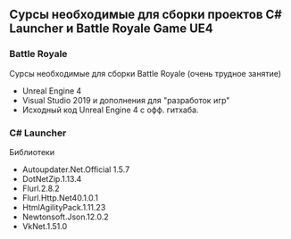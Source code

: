## Сурсы необходимые для сборки проектов C# Launcher и Battle Royale Game UE4

### Battle Royale
Сурсы необходимые для сборки Battle Royale (очень трудное занятие)
* Unreal Engine 4
* Visual Studio 2019 и дополнения для "разработок игр"
* Исходный код Unreal Engine 4 с офф. гитхаба.

### C# Launcher 
Библиотеки <br>
* Autoupdater.Net.Official 1.5.7
* DotNetZip.1.13.4
* Flurl.2.8.2
* Flurl.Http.Net40.1.0.1
* HtmlAgilityPack.1.11.23
* Newtonsoft.Json.12.0.2
* VkNet.1.51.0

